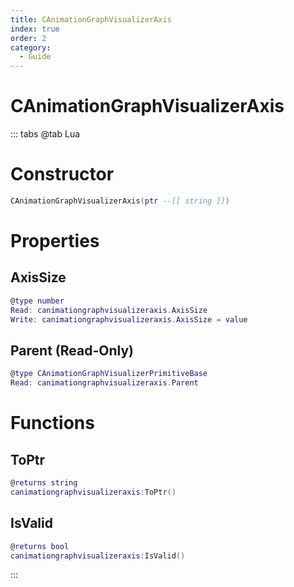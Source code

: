 ```yaml
---
title: CAnimationGraphVisualizerAxis
index: true
order: 2
category:
  - Guide
---
```


# CAnimationGraphVisualizerAxis

::: tabs
@tab Lua
# Constructor
```lua
CAnimationGraphVisualizerAxis(ptr --[[ string ]])
```
# Properties
## AxisSize 
```lua
@type number
Read: canimationgraphvisualizeraxis.AxisSize
Write: canimationgraphvisualizeraxis.AxisSize = value
```
## Parent (Read-Only)
```lua
@type CAnimationGraphVisualizerPrimitiveBase
Read: canimationgraphvisualizeraxis.Parent
```
# Functions
## ToPtr
```lua
@returns string
canimationgraphvisualizeraxis:ToPtr()
```
## IsValid
```lua
@returns bool
canimationgraphvisualizeraxis:IsValid()
```

:::